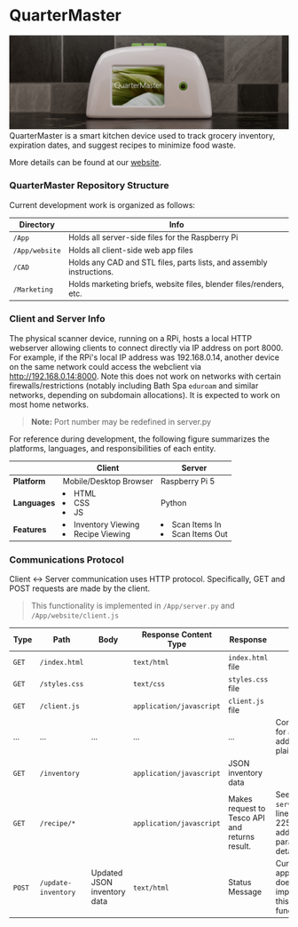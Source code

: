 # QuarterMaster
![QuarterMaster Banner Image](Marketing/banner.png)
QuarterMaster is a smart kitchen device used to track grocery inventory, expiration dates, and suggest recipes to minimize food waste.

More details can be found at our [website](https://oliverstratford23.wixsite.com/quartermaster).

### QuarterMaster Repository Structure
Current development work is organized as follows:

| Directory | Info |
|--|--|
| `/App` | Holds all server-side files for the Raspberry Pi |
| `/App/website` | Holds all client-side web app files |
| `/CAD` | Holds any CAD and STL files, parts lists, and assembly instructions. |
| `/Marketing` | Holds marketing briefs, website files, blender files/renders, etc. |

### Client and Server Info
The physical scanner device, running on a RPi, hosts a local HTTP webserver allowing clients to connect directly via IP address on port 8000.
For example, if the RPi's local IP address was 192.168.0.14, another device on the same network could access the webclient via http://192.168.0.14:8000. Note this does not work on networks with certain firewalls/restrictions (notably including Bath Spa `eduroam` and similar networks, depending on subdomain allocations). It is expected to work on most home networks.

> **Note:** Port number may be redefined in server.py

For reference during development, the following figure summarizes the platforms, languages, and responsibilities of each entity.

|| Client | Server |
|--|--|--|
| **Platform** | Mobile/Desktop Browser | Raspberry Pi 5 |
| **Languages** | <li>HTML</li><li>CSS</li><li>JS</li> | Python
| **Features** |<li>Inventory Viewing</li><li>Recipe Viewing</li> | <li>Scan Items In</li><li>Scan Items Out</li>


### Communications Protocol
Client ↔ Server communication uses HTTP protocol. Specifically, GET and POST requests are made by the client.
> This functionality is implemented in `/App/server.py` and `/App/website/client.js`

| Type | Path | Body | Response Content Type| Response | Note|
|--|--|--|--|--|--|
| `GET` | `/index.html` | |  `text/html`  | `index.html` file |
| `GET` | `/styles.css` || `text/css`  | `styles.css` file |
| `GET` | `/client.js` | |`application/javascript`  | `client.js` file |
| ... | ... | ... | ... | ...| Continued for any additional plain files
| `GET` | `/inventory` || `application/javascript` | JSON inventory data | |
| `GET` | `/recipe/*` || `application/javascript` | Makes request to Tesco API and returns result. | See `server.py` line 180-225 for additional parameter details.
| `POST` | `/update-inventory` | Updated JSON inventory data | `text/html` | Status Message | Current web app version does not implement this functionality.

